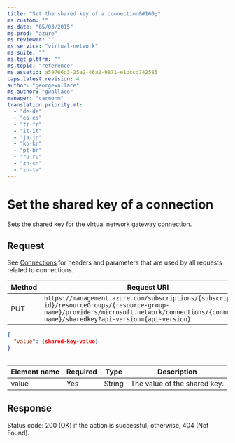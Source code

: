 ```yaml
---
title: "Set the shared key of a connection&#160;"
ms.custom: ""
ms.date: "05/03/2015"
ms.prod: "azure"
ms.reviewer: ""
ms.service: "virtual-network"
ms.suite: ""
ms.tgt_pltfrm: ""
ms.topic: "reference"
ms.assetid: a59766d3-25e2-46a2-9871-e1bccd742585
caps.latest.revision: 4
author: "georgewallace"
ms.author: "gwallace"
manager: "carmonm"
translation.priority.mt: 
  - "de-de"
  - "es-es"
  - "fr-fr"
  - "it-it"
  - "ja-jp"
  - "ko-kr"
  - "pt-br"
  - "ru-ru"
  - "zh-cn"
  - "zh-tw"
---
```

# Set the shared key of a connection&#160;
Sets the shared key for the virtual network gateway connection.  
  
## Request  
 See [Connections](../NetworkGatewayREST/connections.md) for headers and parameters that are used by all requests related to  connections.  
  
|Method|Request URI|  
|------------|-----------------|  
|PUT|`https://management.azure.com/subscriptions/{subscription-id}/resourceGroups/{resource-group-name}/providers/microsoft.network/connections/{connection-name}/sharedkey?api-version={api-version}`|  
  
```json  
{  
  "value": {shared-key-value}  
}  
  
```  
  
|Element name|Required|Type|Description|  
|------------------|--------------|----------|-----------------|  
|value|Yes|String|The value of the shared key.|  
  
## Response  
 Status code: 200 (OK) if the action is successful; otherwise, 404 (Not Found).
